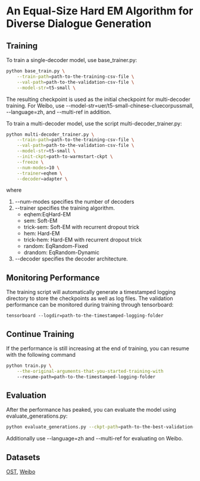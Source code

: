 # An Equal-Size Hard EM Algorithm for Diverse Dialogue Generation

## Training

To train a single-decoder model, use base_trainer.py:
```bash
python base_train.py \
    --train-path=path-to-the-training-csv-file \
    --val-path=path-to-the-validation-csv-file \
    --model-str=t5-small \
```
The resulting checkpoint is used as the initial checkpoint for multi-decoder training.
For Weibo, use --model-str=uer/t5-small-chinese-cluecorpussmall, --language=zh, and --multi-ref in addition.

To train a multi-decoder model, use the script multi-decoder_trainer.py:
```bash
python multi-decoder_trainer.py \
    --train-path=path-to-the-training-csv-file \
    --val-path=path-to-the-validation-csv-file \
    --model-str=t5-small \
    --init-ckpt=path-to-warmstart-ckpt \
    --freeze \
    --num-modes=10 \
    --trainer=eqhem \
    --decoder=adapter \
```
where
1. --num-modes specifies the number of decoders
2. --trainer specifies the training algorithm.
    * eqhem:EqHard-EM
    * sem: Soft-EM
    * trick-sem: Soft-EM with recurrent dropout trick
    * hem: Hard-EM
    * trick-hem: Hard-EM with recurrent dropout trick
    * random: EqRandom-Fixed
    * drandom: EqRandom-Dynamic
3. --decoder specifies the decoder architecture.

## Monitoring Performance

The training script will automatically generate a timestamped logging directory to store the checkpoints as well as log files.
The validation performance can be monitored during training through tensorboard:
```
tensorboard --logdir=path-to-the-timestamped-logging-folder
```

## Continue Training

If the performance is still increasing at the end of training, you can resume with the following command
```bash
python train.py \
    --the-original-arguments-that-you-started-training-with
    --resume-path=path-to-the-timestamped-logging-folder
```

## Evaluation

After the performance has peaked, you can evaluate the model using evaluate_generations.py:
```bash
python evaluate_generations.py --ckpt-path=path-to-the-best-validation-checkpoint --eval-path=path-to-the-test-csv-file
```
Additionally use --language=zh and --multi-ref for evaluating on Weibo.

## Datasets
[OST](https://github.com/yq-wen/overlapping-datasets), [Weibo](https://drive.google.com/file/d/1KX-34q9kx6i9tqhyHH6jfMSR-68u_3Mn/view?usp=sharing)
